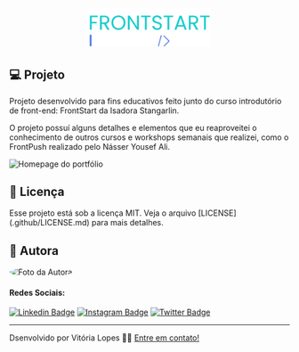 <h1 align="center">
    <img alt="FrontStart: Portfólio" title="Portfólio FrontStart" src="assets/logo-readme.png" width="220px" />
</h1>

## :computer: Projeto
<p> Projeto desenvolvido para fins educativos feito junto do curso introdutório de front-end: FrontStart da Isadora Stangarlin. 

O projeto possuí alguns detalhes e elementos que eu reaproveitei o conhecimento de outros cursos e workshops semanais que realizei, como o FrontPush realizado pelo Násser Yousef Ali.
</p>

![Homepage do portfólio](https://i.imgur.com/QC67nse.png)
  
## :memo: Licença

<p> Esse projeto está sob a licença MIT. Veja o arquivo [LICENSE](.github/LICENSE.md) para mais detalhes. </p>

## :raising_hand: Autora

<p>
  <img style="border-radius: 50%;" alt="Foto da Autora" src="https://avatars2.githubusercontent.com/u/64246018?s=460&u=3d07c48c53255d53e3406037c7f98af14fd98689&v=4" width="100px">
</p>


#### Redes Sociais:
[![Linkedin Badge](https://img.shields.io/badge/-vilopesp-blue?style=flat-square&logo=Linkedin&logoColor=white&link=https://www.linkedin.com/in/vilopesp/)](https://www.linkedin.com/in/grioos/) [![Instagram Badge](https://img.shields.io/badge/-@_vilopesp_-blue?style=flat-square&logo=Instagram&logoColor=white&link=https://www.instagram.com/_vilopesp/)](https://www.instagram.com/grioos_/) [![Twitter Badge](https://img.shields.io/twitter/follow/_vilopesp?style=social)](https://twitter.com/_vilopesp)

- --

Dsenvolvido por Vitória Lopes 👋🏻 [Entre em contato!](https://www.linkedin.com/in/vilopesp/)
